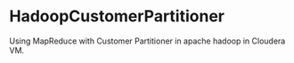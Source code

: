 # HadoopCustomerPartitioner
Using MapReduce with Customer Partitioner in apache hadoop in Cloudera VM.
